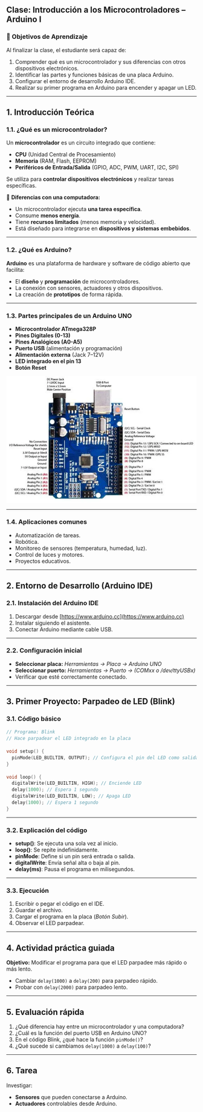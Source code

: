 ## **Clase: Introducción a los Microcontroladores – Arduino I**

### 🎯 Objetivos de Aprendizaje

Al finalizar la clase, el estudiante será capaz de:

1. Comprender qué es un microcontrolador y sus diferencias con otros dispositivos electrónicos.
2. Identificar las partes y funciones básicas de una placa Arduino.
3. Configurar el entorno de desarrollo Arduino IDE.
4. Realizar su primer programa en Arduino para encender y apagar un LED.

---

## **1. Introducción Teórica**

### 1.1. ¿Qué es un microcontrolador?

Un **microcontrolador** es un circuito integrado que contiene:

* **CPU** (Unidad Central de Procesamiento)
* **Memoria** (RAM, Flash, EEPROM)
* **Periféricos de Entrada/Salida** (GPIO, ADC, PWM, UART, I2C, SPI)

Se utiliza para **controlar dispositivos electrónicos** y realizar tareas específicas.

📌 **Diferencias con una computadora:**

* Un microcontrolador ejecuta **una tarea específica**.
* Consume **menos energía**.
* Tiene **recursos limitados** (menos memoria y velocidad).
* Está diseñado para integrarse en **dispositivos y sistemas embebidos**.

---

### 1.2. ¿Qué es Arduino?

**Arduino** es una plataforma de hardware y software de código abierto que facilita:

* El **diseño** y **programación** de microcontroladores.
* La conexión con sensores, actuadores y otros dispositivos.
* La creación de **prototipos** de forma rápida.

---

### 1.3. Partes principales de un Arduino UNO

* **Microcontrolador ATmega328P**
* **Pines Digitales (0-13)**
* **Pines Analógicos (A0-A5)**
* **Puerto USB** (alimentación y programación)
* **Alimentación externa** (Jack 7–12V)
* **LED integrado en el pin 13**
* **Botón Reset**

![image](arduino-uno.webp)

---

### 1.4. Aplicaciones comunes

* Automatización de tareas.
* Robótica.
* Monitoreo de sensores (temperatura, humedad, luz).
* Control de luces y motores.
* Proyectos educativos.

---

## **2. Entorno de Desarrollo (Arduino IDE)**

### 2.1. Instalación del Arduino IDE

1. Descargar desde [https://www.arduino.cc](https://www.arduino.cc)
2. Instalar siguiendo el asistente.
3. Conectar Arduino mediante cable USB.

---

### 2.2. Configuración inicial

* **Seleccionar placa:** *Herramientas → Placa → Arduino UNO*
* **Seleccionar puerto:** *Herramientas → Puerto → (COMxx o /dev/ttyUSBx)*
* Verificar que esté correctamente conectado.

---

## **3. Primer Proyecto: Parpadeo de LED (Blink)**

### 3.1. Código básico

```cpp
// Programa: Blink
// Hace parpadear el LED integrado en la placa

void setup() {
  pinMode(LED_BUILTIN, OUTPUT); // Configura el pin del LED como salida
}

void loop() {
  digitalWrite(LED_BUILTIN, HIGH); // Enciende LED
  delay(1000); // Espera 1 segundo
  digitalWrite(LED_BUILTIN, LOW); // Apaga LED
  delay(1000); // Espera 1 segundo
}
```

---

### 3.2. Explicación del código

* **setup()**: Se ejecuta una sola vez al inicio.
* **loop()**: Se repite indefinidamente.
* **pinMode**: Define si un pin será entrada o salida.
* **digitalWrite**: Envía señal alta o baja al pin.
* **delay(ms)**: Pausa el programa en milisegundos.

---

### 3.3. Ejecución

1. Escribir o pegar el código en el IDE.
2. Guardar el archivo.
3. Cargar el programa en la placa (*Botón Subir*).
4. Observar el LED parpadear.

---

## **4. Actividad práctica guiada**

**Objetivo:** Modificar el programa para que el LED parpadee más rápido o más lento.

* Cambiar `delay(1000)` a `delay(200)` para parpadeo rápido.
* Probar con `delay(2000)` para parpadeo lento.

---

## **5. Evaluación rápida**

1. ¿Qué diferencia hay entre un microcontrolador y una computadora?
2. ¿Cuál es la función del puerto USB en Arduino UNO?
3. En el código Blink, ¿qué hace la función `pinMode()`?
4. ¿Qué sucede si cambiamos `delay(1000)` a `delay(100)`?

---

## **6. Tarea**

Investigar:

* **Sensores** que pueden conectarse a Arduino.
* **Actuadores** controlables desde Arduino.

